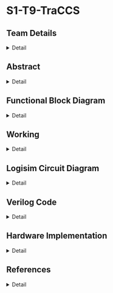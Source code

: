   # S1-T9-TraCCS

<!-- First Section -->
## Team Details
<details>
  <summary>Detail</summary>

  > Semester: 3rd Sem B. Tech. CSE

  > Section: S1

  > Team ID: T9

  > Member-1: Dhruv Sandilya, 231CS122, dhruvsandilya.231cs122@nitk.edu.in

  > Member-2: Sai Samanyu K, 231CS152, saisamanyukulakarni.231cs152@nitk.edu.in

  > Member-3: Vrishank Honnavalli, 231CS165, vrishanksh.231cs165@nitk.edu.in
</details>

<!-- Second Section -->
## Abstract
<details>
  <summary>Detail</summary>
  
>1. Motivation: In today’s world the traffic congestion problems are increasing exponentially.
Not only does this cause delays to the people driving it also delays the pedestrians and also
puts their safety at risk trying to navigate the busy intersections. It is imperative to have
a model that controls the traffic flow to ensure a safe and smooth transit for all the people,
which is why we have come up with TraCCS (Traffic Control and Coordination System).
>2. Problem Statement: The fixed-timing signals used today fail to adapt to fluctuating traffic
volumes throughout the day, leading to bottlenecks at busy intersections. In this project we
are going to implement a traffic light controller that controls crossroads consisting of a main
road (East-West) and an intersecting side road (North-South).
>3. Features:
>
>>• Adaptive Signal Control: Manually adjusting traffic light timings based on real-time
traffic conditions. This reduces wait times, prevents congestion, and optimizes traffic
flow.
>>
>>• Energy Efficiency: Integration of the the traffic light control system with clean, renew-
able solar energy to power the LED’s during daytime with a backup power source.
</details>

## Functional Block Diagram
<details>
  <summary>Detail</summary>
  

<img width="322" alt="S1-T9-TraCCS drawio" src="https://github.com/user-attachments/assets/d0bde9d9-4529-44f8-8c50-f18416734141">
</details>

<!-- Third Section -->
## Working
<details>
  <summary>Detail</summary>

  > The 4-way traffic light controller operates in a cyclic sequence to manage traffic for both North-South (NS) and East-West (EW) directions, adjusting the green light duration based on traffic conditions.

>>Reset: The system starts by resetting, ensuring all lights are in their initial states—NS or EW red.

>>Traffic Condition Detection: Based on the inputs for traffic conditions (low, moderate, high) for both NS and EW, the system determines the duration of the green light for each direction. There are nine possible combinations of traffic, from low-low to high-high.

>>NS Green: The NS traffic light turns green for a duration corresponding to the traffic (7 units for low, 14 for moderate, and 21 for high). The EW light remains red during this period.

>>NS Yellow: After the green light, NS turns yellow for 1 unit of time.

>>EW Green: Next, the EW light turns green, with a duration based on the EW traffic condition, while NS remains red.

>>EW Yellow: The EW light turns yellow for 1 unit before switching back to red.

>>Cycle Repeats: The process repeats, adjusting the green light duration for each direction according to the real-time traffic conditions.

>>NOTE : For an invalid input we feeded the system to take the M-M, Moderate-Moderate Value of Traffic.
>><img width="306" alt="s1-traccs-func" src="https://github.com/user-attachments/assets/d137744e-9d2f-4cc5-9257-482aa620f9f9">
</details>

<!-- Fourth Section -->
## Logisim Circuit Diagram
<details>
  <summary>Detail</summary>
  <details>
  <summary>TraCCS Main Circuit Module</summary>

  > ![MAIN](https://github.com/user-attachments/assets/3f7d2c50-fc73-4be7-aa55-b65db5513329)
</details>
<details>
  <summary>Sub-Modules of TraCCS</summary>
<details>
  <summary>Low traffic-Low traffic Module</summary>

  > ![low-low](https://github.com/user-attachments/assets/7e7a4ce4-b692-4e2d-b4dc-f478c0dfee2f)
</details>
<details>
  <summary>Low traffic-Moderate traffic Module</summary>

  > ![low mod](https://github.com/user-attachments/assets/c91771e5-921c-4766-aeb0-0385b18526e9)
</details>
<details>
  <summary>Low traffic-High traffic Module</summary>

  > ![low high](https://github.com/user-attachments/assets/505beb3d-dbd8-4662-af7b-6ab8073bca21)
</details>
<details>
  <summary>Moderate traffic-Low traffic Module</summary>

  > ![mod low](https://github.com/user-attachments/assets/6fda2c38-1cc5-4e33-8574-ba02887d9e18)
</details>
<details>
  <summary>Moderate traffic-Moderate traffic Module</summary>

  > ![mod-mod](https://github.com/user-attachments/assets/8508e5e6-9be2-4f6d-92fb-802988d1a3e4)
</details>
<details>
  <summary>Moderate traffic-High traffic Module</summary>

  > ![mod high](https://github.com/user-attachments/assets/e7f8340a-4802-4d41-9e74-507d1b16b459)
</details>
<details>
  <summary>High traffic-Low traffic Module</summary>

  > ![high low](https://github.com/user-attachments/assets/8974006f-f2fd-4d94-9a33-8c946101d428)
</details>
<details>
  <summary>High traffic-Moderate traffic Module</summary>

  > ![high mod](https://github.com/user-attachments/assets/e4ddd57a-2c44-4852-9863-58a622dcd5b7)
</details>
<details>
  <summary>High traffic-High traffic Module</summary>

  > ![high-high](https://github.com/user-attachments/assets/02c1dd60-a5e8-46cd-a522-420773413ea7)
</details>
<details>
  <summary>Traffic Selector Module</summary>

  > ![traffic selector](https://github.com/user-attachments/assets/9973aa5c-8b99-4c18-9d92-50003fd2a39f)
</details>
</details>
</details>

<!-- Fifth Section -->
## Verilog Code
<details>
  <summary>Detail</summary>
```verilog
  
      //BEHAVIORAL
      module traffic_light_controller(
      input wire clk,  // Clock input
      input wire rst,  // Reset input
      input wire [1:0] traffic_NS,  // Traffic condition for North-South (00 = low, 01 = moderate, 10 = high)
      input wire [1:0] traffic_EW,  // Traffic condition for East-West (00 = low, 01 = moderate, 10 = high)
      output reg [1:0] NS_light,    // 2-bit light for North-South (00 = red, 01 = yellow, 10 = green)
      output reg [1:0] EW_light     // 2-bit light for East-West (00 = red, 01 = yellow, 10 = green)
      );

      // Traffic conditions
      localparam LOW = 2'b00;
      localparam MODERATE = 2'b01;
      localparam HIGH = 2'b10;

      // Timing parameters (assuming units of time as clock cycles)
      localparam LOW_GREEN = 7;
      localparam MOD_GREEN = 14;
      localparam HIGH_GREEN = 21;
      localparam YELLOW_TIME = 1;

      // State definitions
      localparam RED = 2'b00;
      localparam YELLOW = 2'b01;
      localparam GREEN = 2'b10;

      reg [4:0] counter;  // Counter to manage timing
      reg [1:0] state;  // 00 = NS green, EW red; 01 = NS yellow, EW red; 10 = NS red, EW green; 11 = NS red, EW yellow
  
      always @(posedge clk or posedge rst) begin
        if (rst) begin
            // Reset the system
            counter <= 0;
            state <= 2'b00;
            NS_light <= GREEN;
            EW_light <= RED;
        end else begin
            case (state)
            2'b00: begin  // NS green, EW red
                case (traffic_NS)
                    LOW: if (counter < LOW_GREEN) counter <= counter + 1;
                    MODERATE: if (counter < MOD_GREEN) counter <= counter + 1;
                    HIGH: if (counter < HIGH_GREEN) counter <= counter + 1;
                endcase
                if ((traffic_NS == LOW && counter == LOW_GREEN) ||
                    (traffic_NS == MODERATE && counter == MOD_GREEN) ||
                    (traffic_NS == HIGH && counter == HIGH_GREEN)) begin
                    NS_light <= YELLOW;  // Transition to yellow
                    EW_light <= RED;
                    counter <= 0;
                    state <= 2'b01;
                end
            end
            
            2'b01: begin  // NS yellow, EW red
                if (counter < YELLOW_TIME) counter <= counter + 1;
                else begin
                    NS_light <= RED;
                    EW_light <= GREEN;
                    counter <= 0;
                    state <= 2'b10;
                end
            end
            
            2'b10: begin  // NS red, EW green
                case (traffic_EW)
                    LOW: if (counter < LOW_GREEN) counter <= counter + 1;
                    MODERATE: if (counter < MOD_GREEN) counter <= counter + 1;
                    HIGH: if (counter < HIGH_GREEN) counter <= counter + 1;
                endcase
                if ((traffic_EW == LOW && counter == LOW_GREEN) ||
                    (traffic_EW == MODERATE && counter == MOD_GREEN) ||
                    (traffic_EW == HIGH && counter == HIGH_GREEN)) begin
                    EW_light <= YELLOW;  // Transition to yellow
                    counter <= 0;
                    state <= 2'b11;
                end
            end
            
            2'b11: begin  // NS red, EW yellow
                if (counter < YELLOW_TIME) counter <= counter + 1;
                else begin
                    EW_light <= RED;
                    NS_light <= GREEN;
                    counter <= 0;
                    state <= 2'b00;
                end
            end
        endcase
    end
    end

    endmodule
    
```
```verilog
    //TESTBENCH
    module traffic_light_tb();

    // Testbench signals
    reg clk;
    reg rst;
    reg [1:0] traffic_NS;  // Traffic condition for North-South
    reg [1:0] traffic_EW;  // Traffic condition for East-West
    wire [1:0] NS_light;   // Output light for North-South
    wire [1:0] EW_light;   // Output light for East-West

    // Instantiate the traffic light controller module
    traffic_light_controller uut (
    .clk(clk),
    .rst(rst),
    .traffic_NS(traffic_NS),
    .traffic_EW(traffic_EW),
    .NS_light(NS_light),
    .EW_light(EW_light)
    );

    always begin
    clk=0;
    
    forever #5 clk = ~clk;
    end

    initial begin
    rst = 1;
    #10 rst = 0; 

    // Test Case 1: Low Traffic on both North-South and East-West
    traffic_NS = 2'b00; 
    traffic_EW = 2'b00;  // Both Low
    #200;

    // Test Case 2: Moderate Traffic on North-South, Low Traffic on East-West
    traffic_NS = 2'b01; 
    traffic_EW = 2'b00;  // NS Moderate, EW Low
    #200;

    // Test Case 3: High Traffic on North-South, Low Traffic on East-West
    traffic_NS = 2'b10; 
    traffic_EW = 2'b00;  // NS High, EW Low
    #300;

    // Test Case 4: Low Traffic on North-South, Moderate Traffic on East-West
    traffic_NS = 2'b00; 
    traffic_EW = 2'b01;  // NS Low, EW Moderate
    #200;
    // Test Case 5: Low Traffic on North-South, High Traffic on East-West
    traffic_NS = 2'b00;
    traffic_EW = 2'b10;  // NS Low, EW High
    #300;

    // Test Case 6: High Traffic on both North-South and East-West
    traffic_NS = 2'b10; 
    traffic_EW = 2'b10;  // Both High
    #400;

    // Test Case 7: Moderate Traffic on both North-South and East-West
    traffic_NS = 2'b01; 
    traffic_EW = 2'b01;  // Both Moderate
    #300;

    // Test Case 8: Reset the system and restart
    rst = 1;  // Activate reset
    #10 rst = 0;  // Release reset
    traffic_NS = 2'b00; 
    traffic_EW = 2'b00;  // Restart with low traffic
    #200;


    $stop;  // End simulation
    end

    initial begin
    $monitor("At time %t: NS_light = %b, EW_light = %b, traffic_NS = %b, traffic_EW = %b", 
             $time, NS_light, EW_light, traffic_NS, traffic_EW);
    end

    endmodule
```

```verilog
    //GATE LEVEL
    module Traffic_Selector(
    input NS1, NS2, EW1, EW2,   // Inputs corresponding to the traffic signals
    output O1, O2, O3, O4, O5, O6, O7, O8, O9  // Outputs based on the logic given
    );

    // Inverters for the inputs
    wire NS1_n, NS2_n, EW1_n, EW2_n;
    not (NS1_n, NS1);
    not (NS2_n, NS2);
    not (EW1_n, EW1);
    not (EW2_n, EW2);

    // O1 = NS1'NS2'EW1'EW2'
    and (O1, NS1_n, NS2_n, EW1_n, EW2_n);

    // O2 = NS1'NS2'EW1'EW2
    and (O2, NS1_n, NS2_n, EW1_n, EW2);

    // O3 = NS1'NS2EW1'EW2'
    and (O3, NS1_n, NS2_n, EW1, EW2_n);

    // O4 = NS1'EW1'EW2'
    and (O4, NS1_n, EW1_n, EW2_n);

    // O5 = EW1EW2 + EW1NS2 + NS1NS2
    wire EW1_EW2, EW1_NS2, NS1_NS2;
    and (EW1_EW2, EW1, EW2);
    and (EW1_NS2, EW1, NS2);
    and (NS1_NS2, NS1, NS2);
    or (O5, EW1_EW2, EW1_NS2, NS1_NS2);

    // O6 = NS1'EW1EW2'
    and (O6, NS1_n, EW1, EW2_n);

    // O7 = NS1NS2'EW1'EW2'
    and (O7, NS1, NS2_n, EW1_n, EW2_n);

    // O8 = NS1NS2'EW1'EW2
    and (O8, NS1, NS2_n, EW1_n, EW2);

    // O9 = NS1NS2EW1EW2'
    and (O9, NS1, NS2, EW1, EW2_n);
  
    endmodule

    module Enable_and_UpDown (
    input rst,      // Reset signal (0 or 1)
    input O1, O2, O3, O4, O5, O6, O7, O8, O9,  // Inputs O1 to O9
    output R1, R2, R3, R4, R5, R6, R7, R8, R9 // Outputs R1 to R9
    );

    // XOR gates for each Ri = xor(rst, Oi)
    xor (R1, rst, O1);  // R1 = rst XOR O1
    xor (R2, rst, O2);  // R2 = rst XOR O2
    xor (R3, rst, O3);  // R3 = rst XOR O3
    xor (R4, rst, O4);  // R4 = rst XOR O4
    xor (R5, rst, O5);  // R5 = rst XOR O5
    xor (R6, rst, O6);  // R6 = rst XOR O6
    xor (R7, rst, O7);  // R7 = rst XOR O7
    xor (R8, rst, O8);  // R8 = rst XOR O8
    xor (R9, rst, O9);  // R9 = rst XOR O9

    endmodule
    module UpDownCounter (
    input clk,         // Clock signal
    input rst,         // Reset signal
    input enable,      // Enable signal (counting only when enable is high)
    input up_down,     // Up/Down control (1 = count up, 0 = count down)
    output A, B, C, D, E, F  // 6-bit output (A is MSB, F is LSB)
    );
    // Internal wires for flip-flop outputs and logic
    wire qA, qB, qC, qD, qE, qF; // Flip-flop outputs
    wire dA, dB, dC, dD, dE, dF; // D inputs for flip-flops
    wire not_up_down;  // Inverted up_down signal
    wire and_enable_up, and_enable_down;  // AND gates for enable and up/down control

    // Invert up_down signal
    not(not_up_down, up_down);

    // A bit (MSB)
    xor(dA, qA, (enable & up_down));  // T-flip flop behavior using XOR for counting
    dff ffA(.clk(clk), .rst(rst), .d(dA), .q(qA));
    
    // B bit
    wire andAB;
    and(andAB, qA, enable);  // Toggle when A flips
    xor(dB, qB, (andAB & up_down));  // T-flip flop with enable and up/down
    dff ffB(.clk(clk), .rst(rst), .d(dB), .q(qB));
    
    // C bit
    wire andBC;
    and(andBC, qA, qB, enable);  // Toggle when both A and B flip
    xor(dC, qC, (andBC & up_down));  // T-flip flop with enable and up/down
    dff ffC(.clk(clk), .rst(rst), .d(dC), .q(qC));
    
    // D bit
    wire andCD;
    and(andCD, qA, qB, qC, enable);  // Toggle when A, B, and C flip
    xor(dD, qD, (andCD & up_down));  // T-flip flop with enable and up/down
    dff ffD(.clk(clk), .rst(rst), .d(dD), .q(qD));
    
    // E bit
    wire andDE;
    and(andDE, qA, qB, qC, qD, enable);  // Toggle when A, B, C, and D flip
    xor(dE, qE, (andDE & up_down));  // T-flip flop with enable and up/down
    dff ffE(.clk(clk), .rst(rst), .d(dE), .q(qE));
    
    // F bit (LSB)
    wire andEF;
    and(andEF, qA, qB, qC, qD, qE, enable);  // Toggle when A, B, C, D, and E flip
    xor(dF, qF, (andEF & up_down));  // T-flip flop with enable and up/down
    dff ffF(.clk(clk), .rst(rst), .d(dF), .q(qF));

    // Output assignment
    assign A = qA;
    assign B = qB;
    assign C = qC;
    assign D = qD;
    assign E = qE;
    assign F = qF;

    endmodule
    module UpDownCounter4bit (
    input clk,          // Clock signal
    input rst,          // Reset signal (active high)
    input enable,       // Enable signal (when 1, counting is enabled)
    input up_down,      // Up/Down control (1 = Up, 0 = Down)
    output A, B, C, D   // 4-bit output (A is MSB, D is LSB)
    );

    wire qA, qB, qC, qD;    // Outputs of flip-flops
    wire dA, dB, dC, dD;    // D inputs for the flip-flops
    wire tA, tB, tC, tD;    // T inputs for toggling the counter
    wire not_up_down;        // Inverted up_down signal
    wire and_enable_tA, and_enable_tB, and_enable_tC, and_enable_tD; // AND gates for enable and T-flip control

    // Invert up_down signal
    not(not_up_down, up_down);

    // T-Flip Flop logic using XOR gates for Up/Down control
    // If up_down = 1, the counter counts up, otherwise it counts down.

    // Flip-flop for A (MSB)
    xor(tA, qA, up_down);             // Toggle A based on up_down signal
    and(and_enable_tA, enable, tA);   // Enable control for flip-flop A
    xor(dA, qA, and_enable_tA);       // D input for flip-flop A
    dff ffA(.clk(clk), .rst(rst), .d(dA), .q(qA));

    // Flip-flop for B
    xor(tB, qB, qA);                  // T-flip flop toggling based on previous bit (A)
    xor(tB_up, tB, up_down);          // XOR for up/down control
    and(and_enable_tB, enable, tB_up);
    xor(dB, qB, and_enable_tB);
    dff ffB(.clk(clk), .rst(rst), .d(dB), .q(qB));

    // Flip-flop for C
    xor(tC, qC, qB);                  // T-flip flop toggling based on previous bit (B)
    xor(tC_up, tC, up_down);
    and(and_enable_tC, enable, tC_up);
    xor(dC, qC, and_enable_tC);
    dff ffC(.clk(clk), .rst(rst), .d(dC), .q(qC));

    // Flip-flop for D (LSB)
    xor(tD, qD, qC);                  // T-flip flop toggling based on previous bit (C)
    xor(tD_up, tD, up_down);
    and(and_enable_tD, enable, tD_up);
    xor(dD, qD, and_enable_tD);
    dff ffD(.clk(clk), .rst(rst), .d(dD), .q(qD));

    // Output assignment
    assign A = qA;
    assign B = qB;
    assign C = qC;
    assign D = qD;

    endmodule
    module UpDownCounter5bit (
    input clk,          // Clock signal
    input rst,          // Reset signal (active high)
    input enable,       // Enable signal (when 1, counting is enabled)
    input up_down,      // Up/Down control (1 = Up, 0 = Down)
    output A, B, C, D, E  // 5-bit output (A is MSB, E is LSB)
    );

    wire qA, qB, qC, qD, qE;  // Outputs of flip-flops
    wire dA, dB, dC, dD, dE;  // D inputs for the flip-flops
    wire tA, tB, tC, tD, tE;  // T inputs for toggling the counter
    wire not_up_down;          // Inverted up_down signal
    wire and_enable_tA, and_enable_tB, and_enable_tC, and_enable_tD, and_enable_tE; // AND gates for enable and T-flip          control

    // Invert up_down signal
    not(not_up_down, up_down);

    // T-Flip Flop logic using XOR gates for Up/Down control
    // If up_down = 1, the counter counts up, otherwise it counts down.

    // Flip-flop for A (MSB)
    xor(tA, qA, up_down);             // Toggle A based on up_down signal
    and(and_enable_tA, enable, tA);   // Enable control for flip-flop A
    xor(dA, qA, and_enable_tA);       // D input for flip-flop A
    dff ffA(.clk(clk), .rst(rst), .d(dA), .q(qA));

    // Flip-flop for B
    xor(tB, qB, qA);                  // T-flip flop toggling based on previous bit (A)
    xor(tB_up, tB, up_down);          // XOR for up/down control
    and(and_enable_tB, enable, tB_up);
    xor(dB, qB, and_enable_tB);
    dff ffB(.clk(clk), .rst(rst), .d(dB), .q(qB));

    // Flip-flop for C
    xor(tC, qC, qB);                  // T-flip flop toggling based on previous bit (B)
    xor(tC_up, tC, up_down);
    and(and_enable_tC, enable, tC_up);
    xor(dC, qC, and_enable_tC);
    dff ffC(.clk(clk), .rst(rst), .d(dC), .q(qC));

    // Flip-flop for D
    xor(tD, qD, qC);                  // T-flip flop toggling based on previous bit (C)
    xor(tD_up, tD, up_down);
    and(and_enable_tD, enable, tD_up);
    xor(dD, qD, and_enable_tD);
    dff ffD(.clk(clk), .rst(rst), .d(dD), .q(qD));

    // Flip-flop for E (LSB)
    xor(tE, qE, qD);                  // T-flip flop toggling based on previous bit (D)
    xor(tE_up, tE, up_down);
    and(and_enable_tE, enable, tE_up);
    xor(dE, qE, and_enable_tE);
    dff ffE(.clk(clk), .rst(rst), .d(dE), .q(qE));

    // Output assignment
    assign A = qA;
    assign B = qB;
    assign C = qC;
    assign D = qD;
    assign E = qE;

    endmodule

    // D Flip-Flop module with asynchronous reset
    module dff (
    input clk,      // Clock signal
    input rst,      // Reset signal
    input d,        // Data input
    output reg q    // Output of flip-flop
    );
    always @(posedge clk or posedge rst) begin
        if (rst)
            q <= 1'b0;  // Reset the flip-flop output to 0
        else
            q <= d;     // Set the output to input data (D flip-flop behavior)
      end
    endmodule
    //1)LOW-LOW
    module low_low(
    input A,
    input B,
    input C,
    input D,
    output N1,
    output N0,
    output W1,
    output W0
    );

    // Intermediate wires for gates
    wire B_or_C_or_D;
    wire notB, notC, notD;
    
    // Calculate (B + C + D)
    or or1 (B_or_C_or_D, B, C, D);
    
    // Calculate NOTs for B, C, and D
    not not1 (notB, B);
    not not2 (notC, C);
    not not3 (notD, D);
    
    // Calculate N1
    and and1 (tempN1, A, B_or_C_or_D);
    not not4 (N1, tempN1);
    
    // Calculate N0
    and and2 (N0, notB, notC, notD);
    not not5 (N0, N0); // Invert the output for N0
    
    // Calculate W1
    and and3 (W1, A, B_or_C_or_D);
    
    // Calculate W0 (same as N0 in this case)
    and and4 (W0, notB, notC, notD);
    not not6 (W0, W0); // Invert the output for W0
    endmodule


    //2)LOW-MODERATE
    module low_mod(
    input A,
    input B,
    input C,
    input D,
    input E,
    input F,
    output W1,  // East-West light (formerly N1)
    output W0,  // East-West light (formerly N0)
    output N1,  // North-South light (formerly W1)
    output N0   // North-South light (formerly W0)
    );
    // Intermediate signals
    wire notA;
    wire notB;
    wire notC;
    wire notD;
    wire notE;
    wire or1;

    // Logic for East-West light (originally for North-South)
    not (notA, A);
    or (or1, B, C, D, E);
    and (W1, notA, or1);  // Now W1 corresponds to N1
    not (notB, B);
    not (notC, C);
    not (notD, D);
    not (notE, E);
    and (W0, notB, notC, notD, notE);  // Now W0 corresponds to N0

    // Logic for North-South light (originally for East-West)
    and (N1, A, or1);  // Now N1 corresponds to W1
    and (N0, notB, notC, notD, notE);  // Now N0 corresponds to W0

    endmodule


    //3)LOW-HIGH
    module low_high(
    input wire A, B, C, D, E, F, // Inputs
    output wire N1, N0, W1, W0   // Outputs
    );

    // Internal wires
    wire not_A, not_B, not_C, not_D, not_E;
    wire or_AB, or_ACDE, or_CDE, and_N0, and_W0, and_W1_temp, and_N1_temp;

    // Negate inputs
    not U1(not_A, A);
    not U2(not_B, B);
    not U3(not_C, C);
    not U4(not_D, D);
    not U5(not_E, E);

    // W1 = (A + B)(A + C + D + E) (originally N1)
    or  U6(or_AB, A, B);              // or_AB = A + B
    or  U7(or_ACDE, A, C, D, E);      // or_ACDE = A + C + D + E
    and U8(W1, or_AB, or_ACDE);       // W1 = (A + B)(A + C + D + E)

    // W0 = ~A . ~C . ~D . ~E (originally N0)
    and U9(and_W0, not_A, not_C, not_D, not_E);
    assign W0 = and_W0;               // W0 = ~A . ~C . ~D . ~E

    // N1 = ~A . ~B(C + D + E) (originally W1)
    or  U10(or_CDE, C, D, E);         // or_CDE = C + D + E
    and U11(and_N1_temp, not_A, not_B, or_CDE); // and_N1_temp = ~A . ~B(C + D + E)
    assign N1 = and_N1_temp;          // N1 = ~A . ~B(C + D + E)

    // N0 = ~A . ~C . ~D . ~E (originally W0)
    assign N0 = and_W0;               // N0 = ~A . ~C . ~D . ~E

    endmodule


    //4)MODERATE-LOW
    module mod_low(
    input A,
    input B,
    input C,
    input D,
    input E,
    input F,
    output N1,
    output N0,
    output W1,
    output W0
    );

    // Intermediate signals
    wire notA;
    wire notB;
    wire notC;
    wire notD;
    wire notE;
    wire or1;

    // Logic for North-South light
    not (notA, A);
    or (or1, B, C, D, E);
    and (N1, notA, or1);
    not (notB, B);
    not (notC, C);
    not (notD, D);
    not (notE, E);
    and (N0, notB, notC, notD, notE);

    // Logic for East-West light
    and (W1, A, or1); // Reusing or1 for W1
    and (W0, notB, notC, notD, notE); // Reusing the same not gates

    endmodule

    //5)MODERATE-MODERATE
    module mod_mod(
    input A,
    input B,
    input C,
    input D,
    input E,
    output N1,
    output N0,
    output W1,
    output W0
    );

    // Intermediate wires
    wire B_or_C_or_D_or_E;
    wire notB, notC, notD, notE;
    wire notB_and_C_and_D_and_E;
    
    // Calculate (B + C + D + E)
    or or1 (B_or_C_or_D_or_E, B, C, D, E);
    
    // Calculate NOTs for B, C, D, and E
    not not1 (notB, B);
    not not2 (notC, C);
    not not3 (notD, D);
    not not4 (notE, E);
    
    // Calculate (~B + ~C + ~D + ~E)
    wire notB_or_notC_or_notD_or_notE;
    or or2 (notB_or_notC_or_notD_or_notE, notB, notC, notD, notE);
    
    // Calculate (B.C.D.E)
    and and1 (notB_and_C_and_D_and_E, B, C, D, E);
    
    // Calculate N1
    wire tempN1;
    and and2 (tempN1, notB_or_notC_or_notD_or_notE, B_or_C_or_D_or_E);
    not not5 (N1, tempN1);
    
    // Calculate N0
    wire tempN0;
    or or3 (tempN0, (notB & notC & notD & notE), notB_and_C_and_D_and_E);
    not not6 (N0, tempN0);
    
    // Assign W1
    assign W1 = A;
    
    // Calculate W0
    wire tempW0;
    or or4 (tempW0, (notB & notC & notD & notE), notB_and_C_and_D_and_E);
    not not7 (W0, tempW0);

    endmodule

    //6)MODERATE-HIGH
    module mod_high(
    input A, B, C, D, E, F,
    output N1, N0, W1, W0
    );
    wire notA, notB, notC, notD, notE, notF;
    wire term1, term2, term3, term4, term5, term6;
    
    not (notA, A);
    not (notB, B);
    not (notC, C);
    not (notD, D);
    not (notE, E);
    not (notF, F);

    wire T1, T2, T3, T4, T5;
    
    or (T1, A, C, D, E, F);
    or (T2, A, notC, notD, notE, notF);
    or (T3, A, notB);
    or (T4, notA, B, C, D);
    or (T5, notA, B, C, E, F);

    and (N1, T1, T2, T3, T4, T5);

    wire termAB, termAC, termADE, termADF, term5, term6;
    
    and (termAB, A, B);
    and (termAC, A, C);
    and (termADE, A, D, E);
    and (termADF, A, D, F);
    and (term5, notB, C, D, E, F);
    and (term6, notA, notB, notC, notD, notE, notF);

    or (N0, termAB, termAC, termADE, termADF, term5, term6);

    or (W1, A, B);
    assign W0 = N0;

    endmodule


    //7)HIGH-LOW
    module high_low(
    input wire A, B, C, D, E, F, // Inputs
    output wire N1, N0, W1, W0   // Outputs
    );

    // Internal wires
    wire not_A, not_B, not_C, not_D, not_E;
    wire or_AB, or_ACDE, or_CDE, and_N0, and_W0, and_W1_temp, and_N1_temp;

    // Negate inputs
    not U1(not_A, A);
    not U2(not_B, B);
    not U3(not_C, C);
    not U4(not_D, D);
    not U5(not_E, E);

    // N1 = (A + B)(A + C + D + E)
    or  U6(or_AB, A, B);              // or_AB = A + B
    or  U7(or_ACDE, A, C, D, E);      // or_ACDE = A + C + D + E
    and U8(N1, or_AB, or_ACDE);       // N1 = (A + B)(A + C + D + E)

    // N0 = ~A . ~C . ~D . ~E
    and U9(and_N0, not_A, not_C, not_D, not_E);
    assign N0 = and_N0;               // N0 = ~A . ~C . ~D . ~E

    // W1 = ~A . ~B(C + D + E)
    or  U10(or_CDE, C, D, E);         // or_CDE = C + D + E
    and U11(and_W1_temp, not_A, not_B, or_CDE); // and_W1_temp = ~A . ~B(C + D + E)
    assign W1 = and_W1_temp;          // W1 = ~A . ~B(C + D + E)

    // W0 = ~A . ~C . ~D . ~E (same as N0)
    assign W0 = and_N0;               // W0 = ~A . ~C . ~D . ~E

    endmodule


    //8)HIGH MODERATE
    module high_mod(
    input A, B, C, D, E, F,
    output N1, N0, W1, W0
    );
    wire notA, notB, notC, notD, notE, notF;
    wire term1, term2, term3, term4, term5, term6;

    not (notA, A);
    not (notB, B);
    not (notC, C);
    not (notD, D);
    not (notE, E);
    not (notF, F);

    wire T1, T2, T3, T4, T5;

    or (T1, A, C, D, E, F);
    or (T2, A, notC, notD, notE, notF);
    or (T3, A, notB);
    or (T4, notA, B, C, D);
    or (T5, notA, B, C, E, F);

    and (N1, T1, T2, T3, T4, T5);

    wire termAB, termAC, termADE, termADF, term5, term6;

    and (termAB, A, B);
    and (termAC, A, C);
    and (termADE, A, D, E);
    and (termADF, A, D, F);
    and (term5, notB, C, D, E, F);
    and (term6, notA, notB, notC, notD, notE, notF);

    or (N0, termAB, termAC, termADE, termADF, term5, term6);

    or (W1, A, B);
    assign W0 = N0;

    endmodule



    //9)HIGH-HIGH
    module high_high(
    input A,
    input B,
    input C,
    input D,
    input E,
    input F,
    output N1,
    output N0,
    output W1,
    output W0
    );

    // Intermediate wires
    wire B_or_C_or_D_or_E_or_F;
    wire notB, notC, notD, notE, notF;
    wire notB_or_notD_or_notE;
    wire notB_or_notC;
    wire and1, and2, and3, and4;
    wire A_and_B_and_C_and_D_and_E_and_F;

    // Calculate (B + C + D + E + F)
    or or1 (B_or_C_or_D_or_E_or_F, B, C, D, E, F);
    
    // Calculate NOTs for B, C, D, E, and F
    not not1 (notB, B);
    not not2 (notC, C);
    not not3 (notD, D);
    not not4 (notE, E);
    not not5 (notF, F);
    
    // Calculate (~B + ~D + ~E)
    or or2 (notB_or_notD_or_notE, notB, notD, notE);
    
    // Calculate (~B + ~C)
    or or3 (notB_or_notC, notB, notC);
    
    // Calculate A AND B AND C AND D AND E AND F
    and and5 (A_and_B_and_C_and_D_and_E_and_F, A, B, C, D, E, F);
    
    // Calculate N1
    wire tempN1;
    and and6 (and1, B_or_C_or_D_or_E_or_F, notB_or_notD_or_notE);
    and and7 (and2, and1, notB_or_notC);
    not not6 (tempN1, A); // ~A
    and and8 (N1, and2, tempN1);
    
    // Calculate N0
    wire tempN0;
    or or4 (tempN0, A_and_B_and_C_and_D_and_E_and_F, (notB & (notC & D & notF) & notA));
    not not7 (N0, tempN0);

    // Calculate W1
    wire andBDEF, andBC, orW1;
    and and9 (andBDEF, B, D, E, F);
    and and10 (andBC, B, C);
    or or5 (orW1, andBDEF, andBC);
    or or6 (W1, orW1, A);

    // Calculate W0 (same as N0 in this case)
    or or7 (tempW0, A_and_B_and_C_and_D_and_E_and_F, (notB & (notC & D & notF) & notA));
    not not8 (W0, tempW0);

    endmodule
```

</details>

## Hardware Implementation
<details>
  <summary>Detail</summary>
<details>
  <summary>Hardware Model Design</summary>
  
## Overview
This project is a scaled-down version of a full traffic control system, implemented as a hardware model. The system components include modules for selecting traffic flow, controlling lights, and managing traffic density at a 4-way intersection.

## Components

- **Traffic Selector Module** - Selects an appropriate submodule based on traffic flow density.
- **Traffic Flow Modules** - Contains nine software-implemented submodules for different traffic flow scenarios. In this hardware model, we implemented only the Low-Low traffic module due to time and component limitations.
- **Light Module** - Controls signals for Green, Yellow, and Red lights at the intersection.

---

### Traffic Selector Module

The Traffic Selector Module uses a 4-bit input:
- The first 2 bits represent the North-South (NS) road.
- The last 2 bits represent the East-West (EW) road.

Traffic levels are encoded as follows:
- `00` - Low Traffic
- `01` - Moderate Traffic
- `10` - High Traffic

In this hardware model, we only implemented the Low-Low traffic submodule (low traffic on both NS and EW roads). When the input is `0000`, the Traffic Selector Module activates the Low-Low traffic submodule.

---

### Low-Low Module

The Low-Low Module controls traffic lights for low-density traffic using a 4-bit down counter constructed with two 7476 ICs (JK Flip-Flops).

#### Light Timing
- **NS road** receives a green light for 7 seconds, while EW stays red.
- **Both roads** display yellow for 1 second.
- **EW road** receives a green light for 7 seconds, while NS stays red.

The total cycle time for the lights is:
7 seconds (Green) + 1 second (Yellow) + 7 seconds (Red) + 1 second (Yellow) = 16 seconds

---

### Light Module

The Light Module is a combinational circuit that displays lights using a 2-bit binary output for each road:
- `00` - Red Light
- `01` - Yellow Light
- `10` - Green Light

This output format allows for a straightforward display and control of the lights at the intersection.

</details>

<details>
  <summary>Circuit Diagram</summary>
    >![Hardware Circuit](https://github.com/user-attachments/assets/2c55227e-1e92-4c21-9c45-c714e684361f)
</details>
</details>

## References
<details>
  <summary>Detail</summary>
  
> Digital Design *M. Morris Mano, Michael D. Ciletti*
> 
  >[(Digital Design PDF)](http://surl.li/avkgxx)
>
> NOC *Hardware modeling using verilog, IIT Kharagpur*
> 
   >[(NPTEL Lectures)](https://nptel.ac.in/courses/106/105/106105165/)
>
> 555 Timer IC : Types, Construction, Working & Application
> 
   >[(555 Timer IC)](https://www.electricaltechnology.org/2014/12/555-timer.html)
> 
> Four Way Traffic Lights Circuit using 555 Timer IC
> 
   >[(www.circuitdigest.com/)](https://circuitdigest.com/electronic-circuits/four-way-traffic-light-circuit)
>
> Four Way Traffic Light Circuit
> 
   >[(www.circuits-diy.com)](https://www.circuits-diy.com/four-way-traffic-light-circuit/)
   
</details>


